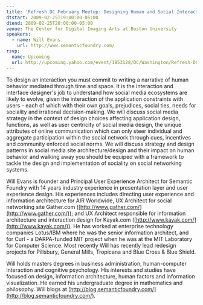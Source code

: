 ```yaml
---
title: 'Refresh DC February Meetup: Designing Human and Social Interactions'
dtstart: 2009-02-25T19:00:00-05:00
dtend: 2009-02-25T20:00:00-05:00
venue: The Center for Digital Imaging Arts at Boston University
speakers:
  - name: Will Evans
    url: http://www.semanticfoundry.com/
rsvp:
  name: Upcoming
  url: http://upcoming.yahoo.com/event/1853128/DC/Washington/Refresh-DC-February-Meetup-Designing-Human-and-Social-Interactions/The-Center-for-Digital-Imaging-Arts-at-Boston-University/
---
```


To design an interaction you must commit to writing a narrative of human behavior mediated through time and space. It is the interaction and interface designer's job to understand how social media ecosystems are likely to evolve, given the interaction of the application constraints with users - each of which with their own goals, prejudices, social ties, needs for sociality and irrational decision-making. We will discuss social media strategy in the context of design choices affecting application design, functions, as well as user centricity of social media design, the unique attributes of online communication which can only steer individual and aggregate participation within the social network through cues, incentives and community enforced social norms. We will discuss strategy and design patterns in social media site architecture/design and their impact on human behavior and walking away you should be equiped with a framework to tackle the design and implementation of sociality on social networking systems.

Will Evans is founder and Principal User Experience Architect for Semantic Foundry with 14 years industry experience in presentation layer and user experience design. His experiences includes directing user experience and information architecture for AIR Worldwide, UX Architect for social networking site Gather.com ([http://www.gather.com/](http://www.gather.com/)); and UX Architect responsible for information architecture and interaction design for Kayak.com ([http://www.kayak.com/](http://www.kayak.com/)). He has worked at enterprise technology companies Lotus/IBM where he was the senior information architect, and for Curl - a DARPA-funded MIT project when he was at the MIT Laboratory for Computer Science. Most recently Will has recently lead redesign projects for Pillsbury, General Mills, Tropicana and Blue Cross & Blue Shield.

Will holds masters degrees in business administration, human-computer interaction and cognitive psychology. His interests and studies have focused on design, information architecture, human factors and information visualization. He earned his undergraduate degree in mathematics and philosophy. Will blogs at [http://blog.semanticfoundry.com/](http://blog.semanticfoundry.com/).